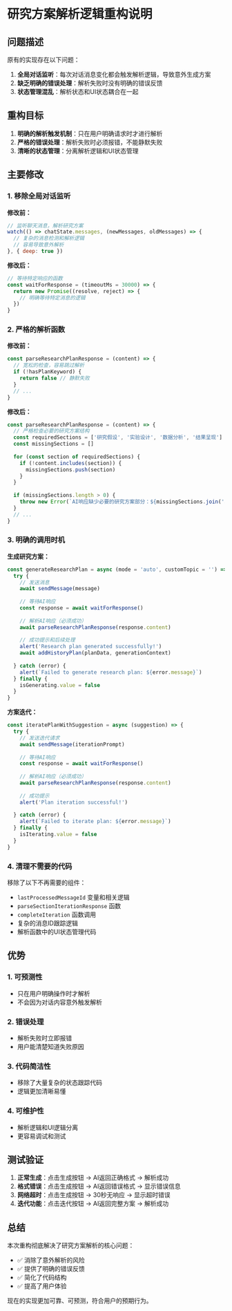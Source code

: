 # 研究方案解析逻辑重构说明

## 问题描述

原有的实现存在以下问题：
1. **全局对话监听**：每次对话消息变化都会触发解析逻辑，导致意外生成方案
2. **缺乏明确的错误处理**：解析失败时没有明确的错误反馈
3. **状态管理混乱**：解析状态和UI状态耦合在一起

## 重构目标

1. **明确的解析触发机制**：只在用户明确请求时才进行解析
2. **严格的错误处理**：解析失败时必须报错，不能静默失败
3. **清晰的状态管理**：分离解析逻辑和UI状态管理

## 主要修改

### 1. 移除全局对话监听

**修改前：**
```javascript
// 监听聊天消息，解析研究方案
watch(() => chatState.messages, (newMessages, oldMessages) => {
  // 复杂的消息检测和解析逻辑
  // 容易导致意外解析
}, { deep: true })
```

**修改后：**
```javascript
// 等待特定响应的函数
const waitForResponse = (timeoutMs = 30000) => {
  return new Promise((resolve, reject) => {
    // 明确等待特定消息的逻辑
  })
}
```

### 2. 严格的解析函数

**修改前：**
```javascript
const parseResearchPlanResponse = (content) => {
  // 宽松的检查，容易跳过解析
  if (!hasPlanKeyword) {
    return false // 静默失败
  }
  // ...
}
```

**修改后：**
```javascript
const parseResearchPlanResponse = (content) => {
  // 严格检查必要的研究方案结构
  const requiredSections = ['研究假设', '实验设计', '数据分析', '结果呈现']
  const missingSections = []
  
  for (const section of requiredSections) {
    if (!content.includes(section)) {
      missingSections.push(section)
    }
  }
  
  if (missingSections.length > 0) {
    throw new Error(`AI响应缺少必要的研究方案部分：${missingSections.join('、')}`)
  }
  // ...
}
```

### 3. 明确的调用时机

**生成研究方案：**
```javascript
const generateResearchPlan = async (mode = 'auto', customTopic = '') => {
  try {
    // 发送消息
    await sendMessage(message)
    
    // 等待AI响应
    const response = await waitForResponse()
    
    // 解析AI响应（必须成功）
    await parseResearchPlanResponse(response.content)
    
    // 成功提示和后续处理
    alert('Research plan generated successfully!')
    await addHistoryPlan(planData, generationContext)
    
  } catch (error) {
    alert(`Failed to generate research plan: ${error.message}`)
  } finally {
    isGenerating.value = false
  }
}
```

**方案迭代：**
```javascript
const iteratePlanWithSuggestion = async (suggestion) => {
  try {
    // 发送迭代请求
    await sendMessage(iterationPrompt)
    
    // 等待AI响应
    const response = await waitForResponse()
    
    // 解析AI响应（必须成功）
    await parseResearchPlanResponse(response.content)
    
    // 成功提示
    alert('Plan iteration successful!')
    
  } catch (error) {
    alert(`Failed to iterate plan: ${error.message}`)
  } finally {
    isIterating.value = false
  }
}
```

### 4. 清理不需要的代码

移除了以下不再需要的组件：
- `lastProcessedMessageId` 变量和相关逻辑
- `parseSectionIterationResponse` 函数
- `completeIteration` 函数调用
- 复杂的消息ID跟踪逻辑
- 解析函数中的UI状态管理代码

## 优势

### 1. 可预测性
- 只在用户明确操作时才解析
- 不会因为对话内容意外触发解析

### 2. 错误处理
- 解析失败时立即报错
- 用户能清楚知道失败原因

### 3. 代码简洁性
- 移除了大量复杂的状态跟踪代码
- 逻辑更加清晰易懂

### 4. 可维护性
- 解析逻辑和UI逻辑分离
- 更容易调试和测试

## 测试验证

1. **正常生成**：点击生成按钮 → AI返回正确格式 → 解析成功
2. **格式错误**：点击生成按钮 → AI返回错误格式 → 显示错误信息
3. **网络超时**：点击生成按钮 → 30秒无响应 → 显示超时错误
4. **迭代功能**：点击迭代按钮 → AI返回完整方案 → 解析成功

## 总结

本次重构彻底解决了研究方案解析的核心问题：
- ✅ 消除了意外解析的风险
- ✅ 提供了明确的错误反馈
- ✅ 简化了代码结构
- ✅ 提高了用户体验

现在的实现更加可靠、可预测，符合用户的预期行为。 